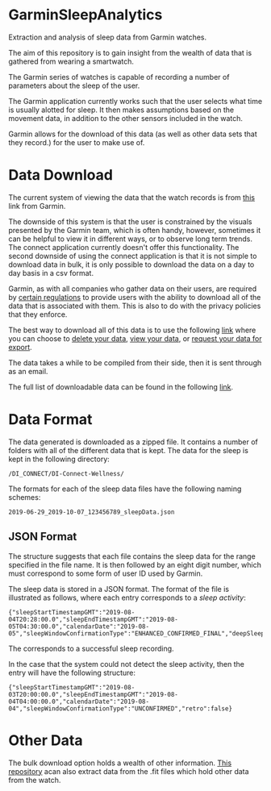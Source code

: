 # GarminSleepAnalytics
Extraction and analysis of sleep data from Garmin watches.


The aim of this repository is to gain insight from the wealth of data that is gathered from wearing a smartwatch.

The Garmin series of watches is capable of recording a number of parameters about the sleep of the user.

The Garmin application currently works such that the user selects what time is usually alotted for sleep. It then makes assumptions based on the movement data, in addition to the other sensors included in the watch.

Garmin allows for the download of this data (as well as other data sets that they record.) for the user to make use of.

# Data Download

The current system of viewing the data that the watch records is from [this](https://connect.garmin.com/modern/) link from Garmin.

The downside of this system is that the user is constrained by the visuals presented by the Garmin team, which is often handy, however, sometimes it can be helpful to view it in different ways, or to observe long term trends. The connect application currently doesn't offer this functionality.
The second downside of using the connect application is that it is not simple to download data in bulk, it is only possible to download the data on a day to day basis in a csv format.

Garmin, as with all companies who gather data on their users, are required by [certain regulations](https://www.garmin.com/en-US/account/datamanagement/) to provide users with the ability to download all of the data that is associated with them. This is also to do with the privacy policies that they enforce.

The best way to download all of this data is to use the following [link](https://www.garmin.com/en-US/account/datamanagement/exportdata/) where you can choose to [delete your data](https://www.garmin.com/en-US/account/datamanagement/deletedata/), [view your data](https://www.garmin.com/en-US/account/datamanagement/viewdata/), or [request your data for export](https://www.garmin.com/en-US/account/datamanagement/exportdata/).

The data takes a while to be compiled from their side, then it is sent through as an email.

The full list of downloadable data can be found in the following [link](https://www.garmin.com/en-US/account/datamanagement/viewdata/).

# Data Format


The data generated is downloaded as a zipped file. It contains a number of folders with all of the different data that is kept.
The data for the sleep is kept in the following directory:

```
/DI_CONNECT/DI-Connect-Wellness/
```

The formats for each of the sleep data files have the following naming schemes:

```
2019-06-29_2019-10-07_123456789_sleepData.json
```

## JSON Format

The structure suggests that each file contains the sleep data for the range specified in the file name. It is then followed by an eight digit number, which must correspond to some form of user ID used by Garmin.


The sleep data is stored in a JSON format. The format of the file is illustrated as follows, where each entry corresponds to a _sleep activity_:

```
{"sleepStartTimestampGMT":"2019-08-04T20:28:00.0","sleepEndTimestampGMT":"2019-08-05T04:30:00.0","calendarDate":"2019-08-05","sleepWindowConfirmationType":"ENHANCED_CONFIRMED_FINAL","deepSleepSeconds":600,"lightSleepSeconds":19440,"remSleepSeconds":8460,"awakeSleepSeconds":420,"unmeasurableSeconds":0,"retro":false}
```

The corresponds to a successful sleep recording.

In the case that the system could not detect the sleep activity, then the entry will have the following structure:

```
{"sleepStartTimestampGMT":"2019-08-03T20:00:00.0","sleepEndTimestampGMT":"2019-08-04T04:00:00.0","calendarDate":"2019-08-04","sleepWindowConfirmationType":"UNCONFIRMED","retro":false}
```





# Other Data

The bulk download option holds a wealth of other information. [This repository](https://github.com/andrewcooke/choochoo) acan also extract data from the .fit files which hold other data from the watch.













